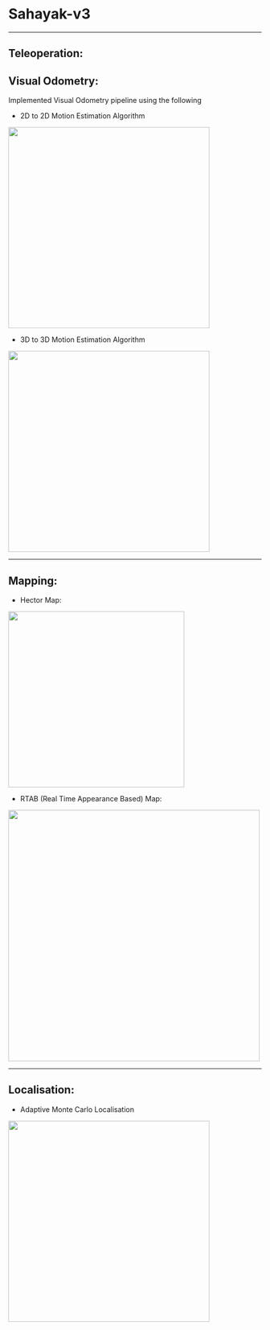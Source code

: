 # Sahayak-v3
---
## Teleoperation:

## Visual Odometry:
Implemented Visual Odometry pipeline using the following 
* 2D to 2D Motion Estimation Algorithm

<img src="https://user-images.githubusercontent.com/64685403/121784729-37d25000-cbd3-11eb-9314-2a5fbb041a9a.png" width="400">

* 3D to 3D Motion Estimation Algorithm
<img src="https://user-images.githubusercontent.com/64685403/121784831-e4accd00-cbd3-11eb-8202-94722c2689f7.png" width="400">

---
## Mapping:
* Hector Map:

<img src="https://user-images.githubusercontent.com/64685403/121784874-276ea500-cbd4-11eb-948d-58333b687bce.png" width="350">

* RTAB (Real Time Appearance Based) Map:
<img src="https://user-images.githubusercontent.com/64797216/121785126-98628c80-cbd5-11eb-9d54-c349228d4ee7.gif" width="500">

---

## Localisation:
* Adaptive Monte Carlo Localisation

<img src="https://user-images.githubusercontent.com/64797216/121785195-0018d780-cbd6-11eb-92a2-a9bef45cd543.png" width="400">

